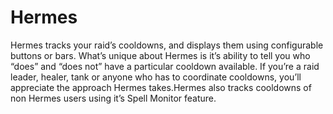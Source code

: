 # Hermes

Hermes tracks your raid’s cooldowns, and displays them using configurable buttons or bars. What’s unique about Hermes is it’s ability to tell you who “does” and “does not” have a particular cooldown available. If you’re a raid leader, healer, tank or anyone who has to coordinate cooldowns, you’ll appreciate the approach Hermes takes.Hermes also tracks cooldowns of non Hermes users using it’s Spell Monitor feature.
